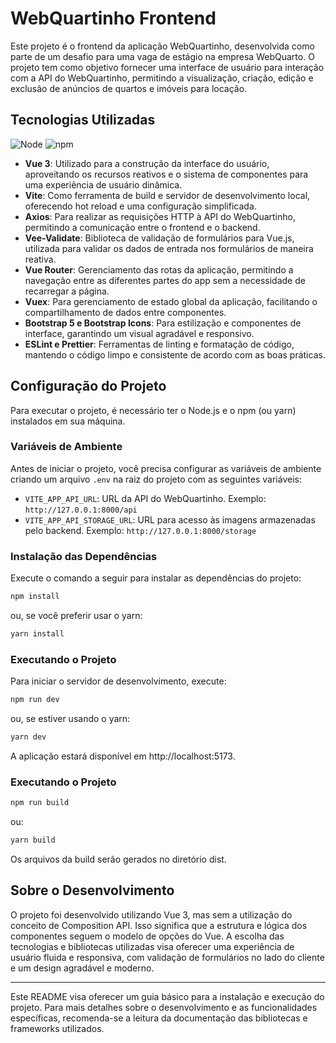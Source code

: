 # WebQuartinho Frontend

Este projeto é o frontend da aplicação WebQuartinho, desenvolvida como parte de um desafio para uma vaga de estágio na empresa WebQuarto. O projeto tem como objetivo fornecer uma interface de usuário para interação com a API do WebQuartinho, permitindo a visualização, criação, edição e exclusão de anúncios de quartos e imóveis para locação.

## Tecnologias Utilizadas
![Node](https://img.shields.io/badge/Node-v18.19.0-brightgreen) ![npm](https://img.shields.io/badge/npm-v10.2.3-green)
-   **Vue 3**: Utilizado para a construção da interface do usuário, aproveitando os recursos reativos e o sistema de componentes para uma experiência de usuário dinâmica.
-   **Vite**: Como ferramenta de build e servidor de desenvolvimento local, oferecendo hot reload e uma configuração simplificada.
-   **Axios**: Para realizar as requisições HTTP à API do WebQuartinho, permitindo a comunicação entre o frontend e o backend.
-   **Vee-Validate**: Biblioteca de validação de formulários para Vue.js, utilizada para validar os dados de entrada nos formulários de maneira reativa.
-   **Vue Router**: Gerenciamento das rotas da aplicação, permitindo a navegação entre as diferentes partes do app sem a necessidade de recarregar a página.
-   **Vuex**: Para gerenciamento de estado global da aplicação, facilitando o compartilhamento de dados entre componentes.
-   **Bootstrap 5 e Bootstrap Icons**: Para estilização e componentes de interface, garantindo um visual agradável e responsivo.
-   **ESLint e Prettier**: Ferramentas de linting e formatação de código, mantendo o código limpo e consistente de acordo com as boas práticas.

## Configuração do Projeto

Para executar o projeto, é necessário ter o Node.js e o npm (ou yarn) instalados em sua máquina.

### Variáveis de Ambiente

Antes de iniciar o projeto, você precisa configurar as variáveis de ambiente criando um arquivo `.env` na raiz do projeto com as seguintes variáveis:

-   `VITE_APP_API_URL`: URL da API do WebQuartinho. Exemplo: `http://127.0.0.1:8000/api`
-   `VITE_APP_API_STORAGE_URL`: URL para acesso às imagens armazenadas pelo backend. Exemplo: `http://127.0.0.1:8000/storage`

### Instalação das Dependências

Execute o comando a seguir para instalar as dependências do projeto:

```sh
npm install
```

ou, se você preferir usar o yarn:

```sh
yarn install
```

### Executando o Projeto

Para iniciar o servidor de desenvolvimento, execute:

```sh
npm run dev
```

ou, se estiver usando o yarn:

```sh
yarn dev
```

A aplicação estará disponível em http://localhost:5173.

### Executando o Projeto

```sh
npm run build
```
ou:

```sh
yarn build
```

Os arquivos da build serão gerados no diretório dist.

## Sobre o Desenvolvimento

O projeto foi desenvolvido utilizando Vue 3, mas sem a utilização do conceito de Composition API. Isso significa que a estrutura e lógica dos componentes seguem o modelo de opções do Vue. A escolha das tecnologias e bibliotecas utilizadas visa oferecer uma experiência de usuário fluida e responsiva, com validação de formulários no lado do cliente e um design agradável e moderno.

<hr />

Este README visa oferecer um guia básico para a instalação e execução do projeto. Para mais detalhes sobre o desenvolvimento e as funcionalidades específicas, recomenda-se a leitura da documentação das bibliotecas e frameworks utilizados.
